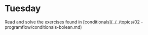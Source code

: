 # Tuesday

Read and solve the exercises found in [conditionals](../../topics/02 - programflow/conditionals-bolean.md)

